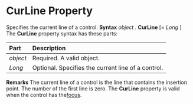 
# CurLine Property



Specifies the current line of a control.
 **Syntax**
 _object_ . **CurLine** [= _Long_ ]
The  **CurLine** property syntax has these parts:


|**Part**|**Description**|
|:-----|:-----|
| _object_|Required. A valid object.|
| _Long_|Optional. Specifies the current line of a control.|
 **Remarks**
The current line of a control is the line that contains the insertion point. The number of the first line is zero.
The  **CurLine** property is valid when the control has the[focus](b8bdf64f-5920-1ae9-16d0-b26d09524a30.md).

